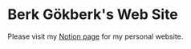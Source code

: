 # Berk Gökberk's Web Site

Please visit my [Notion page](https://www.notion.so/vanderbek/Berk-G-kberk-8f2dfa06983a44949d306784faac35fc) for my personal website.

